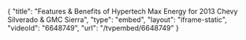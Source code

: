 {
    "title": "Features & Benefits of Hypertech Max Energy for 2013 Chevy Silverado & GMC Sierra",
    "type": "embed",
    "layout": "iframe-static",
    "videoId": "6648749",
    "url": "\/tvpembed\/6648749"
}